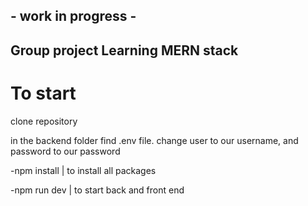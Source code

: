 ## - work in progress - ##

## Group project Learning MERN stack

# To start

  clone repository
  
  in the backend folder find .env file. change user to our username, and password to our password
  
  -npm install  | to install all packages
  
  -npm run dev | to start back and front end
